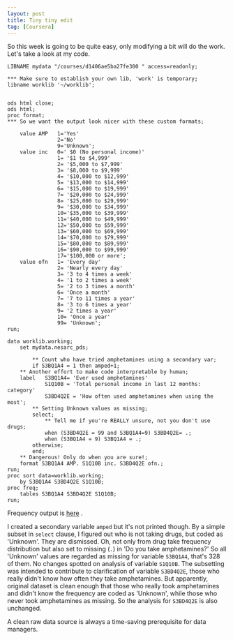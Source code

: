 ```yaml
---
layout: post
title: Tiny tiny edit
tag: [Coursera]
---
```


So this week is going to be quite easy, only modifying a bit will do the work. Let's take a look at my code.

```SAS
LIBNAME mydata "/courses/d1406ae5ba27fe300 " access=readonly;

*** Make sure to establish your own lib, 'work' is temporary;
libname worklib '~/worklib'; 


ods html close;
ods html;
proc format;
*** So we want the output look nicer with these custom formats;

	value AMP	1='Yes'
				2='No'
				9='Unknown';
	value inc	0=' $0 (No personal income)'
				1= '$1 to $4,999'
				2= '$5,000 to $7,999'
				3= '$8,000 to $9,999'
				4= '$10,000 to $12,999'
				5= '$13,000 to $14,999'
				6= '$15,000 to $19,999'
				7= '$20,000 to $24,999'
				8= '$25,000 to $29,999'
				9= '$30,000 to $34,999'
				10='$35,000 to $39,999'
				11='$40,000 to $49,999'
				12='$50,000 to $59,999'
				13='$60,000 to $69,999'
				14='$70,000 to $79,999'
				15='$80,000 to $89,999'
				16='$90,000 to $99,999'
				17='$100,000 or more';
	value ofn	1= 'Every day'
				2= 'Nearly every day'
				3= '3 to 4 times a week'
				4= '1 to 2 times a week'
				5= '2 to 3 times a month'
				6= 'Once a month'
				7= '7 to 11 times a year'
				8= '3 to 6 times a year'
				9= '2 times a year'
				10= 'Once a year'
				99= 'Unknown';
run;

data worklib.working;
	set mydata.nesarc_pds;
		
		** Count who have tried amphetamines using a secondary var;
		if S3BQ1A4 = 1 then amped+1;
	** Another effort to make code interpretable by human;
	label 	S3BQ1A4= 'Ever used amphetamines'
			S1Q10B = 'Total personal income in last 12 months: category'
			S3BD4Q2E = 'How often used amphetamines when using the most';
		** Setting Unknown values as missing;
		select;
			** Tell me if you're REALLY unsure, not you don't use drugs;
			when (S3BD4Q2E = 99 and S3BQ1A4=9) S3BD4Q2E= .;
			when (S3BQ1A4 = 9) S3BQ1A4 = .;			
		otherwise;
		end;
	** Dangerous! Only do when you are sure!;
	format S3BQ1A4 AMP. S1Q10B inc. S3BD4Q2E ofn.;
run;
proc sort data=worklib.working;
	by S3BQ1A4 S3BD4Q2E S1Q10B;
proc freq;
	tables S3BQ1A4 S3BD4Q2E S1Q10B;
run;
```

Frequency output is [here](/cdata_blog/pages/week3_output/) .

I created a secondary variable `amped` but it's not printed though. By a simple subset in `select` clause, I figured out who is not taking drugs, but coded as 'Unknown'. They are dismissed. Oh, not only from drug take frequency distribution but also set to missing (`.`) in 'Do you take amphetamines?'
So all 'Unknown' values are regarded as missing for variable `S3BQ1A4`, that's 328 of them. No changes spotted on analysis of variable `S1Q10B`. The subsetting was intended to contribute to clarification of variable `S3BD4Q2E`, those who really didn't know how often they take amphetamines. But apparently, original dataset is clean enough that those who really took amphetamines and didn't know the frequency are coded as 'Unknown', while those who never took amphetamines as missing. So the analysis for `S3BD4Q2E` is also unchanged.

A clean raw data source is always a time-saving prerequisite for data managers.

